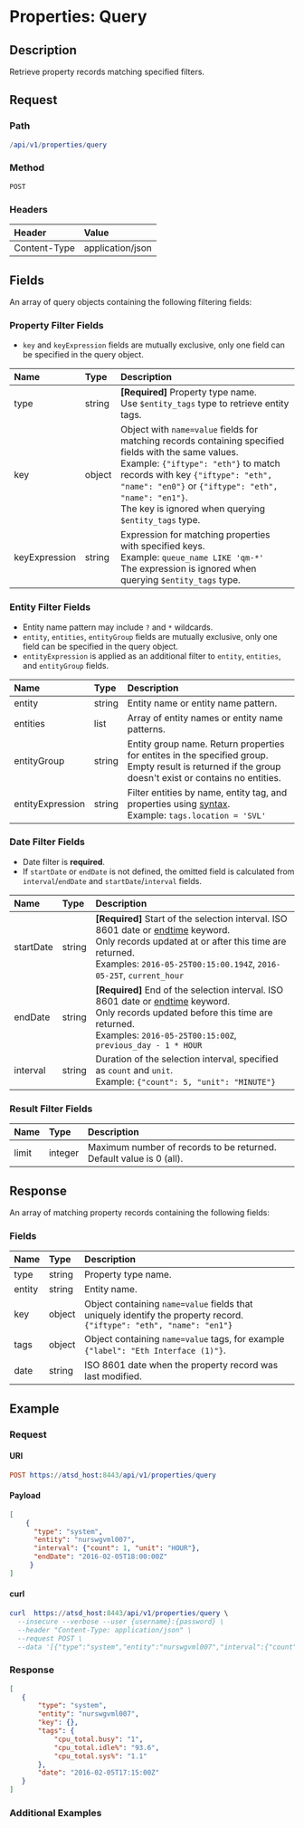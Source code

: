 # Properties: Query

## Description 

Retrieve property records matching specified filters.

## Request

### Path

```elm
/api/v1/properties/query
```

### Method

```
POST 
```

### Headers

|**Header**|**Value**|
|:---|:---|
| Content-Type | application/json |

## Fields

An array of query objects containing the following filtering fields:

### Property Filter Fields

* `key` and `keyExpression` fields are mutually exclusive, only one field can be specified in the query object.

| **Name**  | **Type** | **Description**  |
|:---|:---|:---|
| type | string | **[Required]** Property type name. <br>Use `$entity_tags` type to retrieve entity tags. |
| key | object | Object with `name=value` fields for matching records containing specified fields with the same values.<br>Example: `{"iftype": "eth"}` to match records with key `{"iftype": "eth", "name": "en0"}` or `{"iftype": "eth", "name": "en1"}`.<br>The key is ignored when querying `$entity_tags` type. |
| keyExpression | string | Expression for matching properties with specified keys.<br>Example: `queue_name LIKE 'qm-*'`<br>The expression is ignored when querying `$entity_tags` type. |

### Entity Filter Fields

* Entity name pattern may include `?` and `*` wildcards.
* `entity`, `entities`, `entityGroup` fields are mutually exclusive, only one field can be specified in the query object. 
* `entityExpression` is applied as an additional filter to `entity`, `entities`, and `entityGroup` fields.

| **Name**  | **Type** | **Description**  |
|:---|:---|:---|
| entity   | string | Entity name or entity name pattern. |
| entities | list | Array of entity names or entity name patterns. |
| entityGroup | string | Entity group name. Return properties for entites in the specified group.<br>Empty result is returned if the group doesn't exist or contains no entities. |
| entityExpression | string | Filter entities by name, entity tag, and properties using [syntax](/rule-engine/functions.md). <br>Example: `tags.location = 'SVL'`  |

### Date Filter Fields

* Date filter is **required**. 
* If `startDate` or `endDate` is not defined, the omitted field is calculated from `interval`/`endDate` and `startDate`/`interval` fields.

| **Name** | **Type** | **Description** |
|:---|:---|:---|
|startDate|	string | **[Required]** Start of the selection interval. ISO 8601 date or [endtime](/end-time-syntax.md) keyword.<br>Only records updated at or after this time are returned.<br>Examples: `2016-05-25T00:15:00.194Z`, `2016-05-25T`, `current_hour` |
| endDate |	string | **[Required]** End of the selection interval. ISO 8601 date or [endtime](/end-time-syntax.md) keyword.<br>Only records updated before this time are returned.<br>Examples: `2016-05-25T00:15:00Z`, `previous_day - 1 * HOUR`|
| interval|	string | Duration of the selection interval, specified as `count` and `unit`. <br>Example: `{"count": 5, "unit": "MINUTE"}`|

### Result Filter Fields

| **Name**  | **Type** | **Description**  |
|:---|:---|:---|
| limit   | integer | Maximum number of records to be returned. Default value is 0 (all). | 

## Response 

An array of matching property records containing the following fields:

### Fields

| **Name**  | **Type** | **Description**  |
|:---|:---|:---|
| type | string | Property type name. |
| entity |string |  Entity name. |
| key | object | Object containing `name=value` fields that uniquely identify the property record. `{"iftype": "eth", "name": "en1"}`|
| tags | object | Object containing `name=value` tags, for example `{"label": "Eth Interface (1)"}`. |
| date | string | ISO 8601 date when the property record was last modified. |

## Example

### Request

#### URI

```elm
POST https://atsd_host:8443/api/v1/properties/query
```

#### Payload

```json
[
    {
      "type": "system",
      "entity": "nurswgvml007",
      "interval": {"count": 1, "unit": "HOUR"},
      "endDate": "2016-02-05T18:00:00Z"
     }
]
```
#### curl

```elm
curl  https://atsd_host:8443/api/v1/properties/query \
  --insecure --verbose --user {username}:{password} \
  --header "Content-Type: application/json" \
  --request POST \
  --data '[{"type":"system","entity":"nurswgvml007","interval":{"count":1,"unit":"HOUR"},"endDate":"2016-02-05T18:00:00Z"}]'
```

### Response

```json
[
   {
       "type": "system",
       "entity": "nurswgvml007",
       "key": {},
       "tags": {
           "cpu_total.busy": "1",
           "cpu_total.idle%": "93.6",
           "cpu_total.sys%": "1.1"
       },
       "date": "2016-02-05T17:15:00Z"
   }
]
```

### Additional Examples








